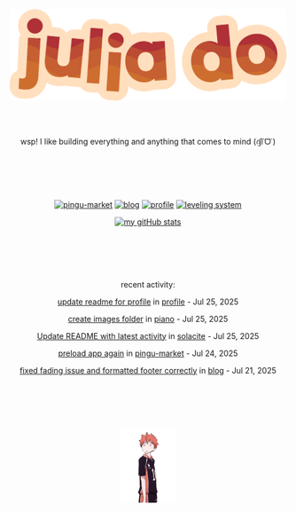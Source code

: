 <div align="center">
<img src="images/redYellowName_lightBeige.png" width="500">

<br></br>

<p>wsp! I like building everything and anything that comes to mind (ദ്ദി˙ᗜ˙)</p>

<br></br><br></br>

<!-- repo cards!! -->
[![pingu-market](https://github-readme-stats.vercel.app/api/pin/?username=solacite&repo=pingu-market&theme=slateorange&hide_border=true&description_lines_count=2)](https://github.com/anuraghazra/github-readme-stats)
[![blog](https://github-readme-stats.vercel.app/api/pin/?username=solacite&repo=blog&theme=slateorange&hide_border=true&description_lines_count=2)](https://github.com/anuraghazra/github-readme-stats)
[![profile](https://github-readme-stats.vercel.app/api/pin/?username=solacite&repo=profile&theme=slateorange&hide_border=true&description_lines_count=2)](https://github.com/anuraghazra/github-readme-stats)
[![leveling system](https://github-readme-stats.vercel.app/api/pin/?username=solacite&repo=TextBased_LevelingSystem&theme=slateorange&hide_border=true&description_lines_count=2)](https://github.com/anuraghazra/github-readme-stats)

[![my gitHub stats](https://github-readme-stats.vercel.app/api?username=solacite&theme=slateorange&hide_border=true&bg_color=00000000&hide=prs)](https://github.com/anuraghazra/github-readme-stats)

<br></br><br></br>

<!-- RECENT_ACTIVITY_START -->
recent activity:

[update readme for profile](https://github.com/solacite/profile/commit/b0adc2d94c3fc6b281e1817645b9ac5c831b04f4) in [profile](https://github.com/solacite/profile) - Jul 25, 2025

[create images folder](https://github.com/solacite/piano/commit/9225fe5a55199fbf43e44f6c21f7b186a94db245) in [piano](https://github.com/solacite/piano) - Jul 25, 2025

[Update README with latest activity](https://github.com/solacite/solacite/commit/f45192ca235fcc7d51c9964f8d8c13cfc8f1db68) in [solacite](https://github.com/solacite/solacite) - Jul 25, 2025

[preload app again](https://github.com/solacite/pingu-market/commit/b81ffc4f13f0be26d54d2f28d2b76cb88dc8ec51) in [pingu-market](https://github.com/solacite/pingu-market) - Jul 24, 2025

[fixed fading issue and formatted footer correctly](https://github.com/solacite/blog/commit/83bbcc71926acae08d1af7ff2052e60d2131bbc5) in [blog](https://github.com/solacite/blog) - Jul 21, 2025


<!-- RECENT_ACTIVITY_END -->

</div>

<br></br><br></br>

<div align="center">
    <img src="images/hinata.gif" width="100">
</div>